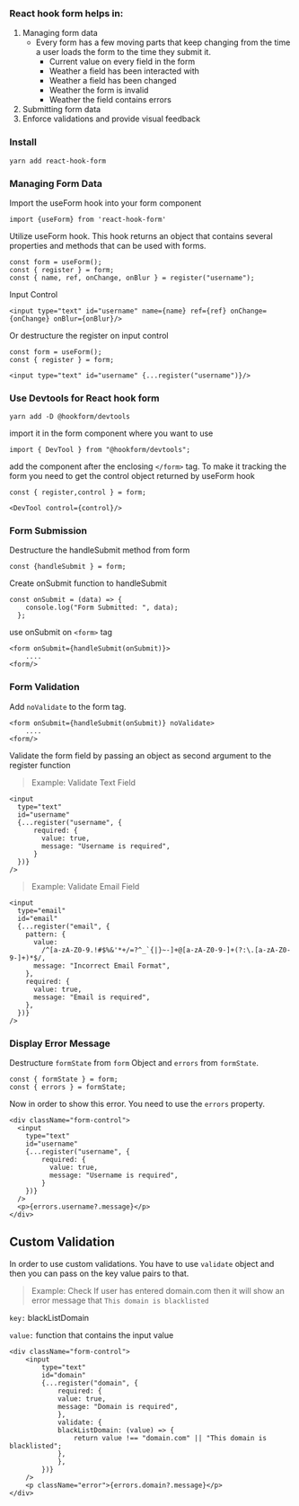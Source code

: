 ### React hook form helps in:

1. Managing form data
   - Every form has a few moving parts that keep changing from the time a user loads the form to the time they submit it.
     - Current value on every field in the form
     - Weather a field has been interacted with
     - Weather a field has been changed
     - Weather the form is invalid
     - Weather the field contains errors
2. Submitting form data
3. Enforce validations and provide visual feedback

### Install

```
yarn add react-hook-form
```

### Managing Form Data

Import the useForm hook into your form component

```
import {useForm} from 'react-hook-form'
```

Utilize useForm hook. This hook returns an object that contains several properties and methods that can be used with forms.

```
const form = useForm();
const { register } = form;
const { name, ref, onChange, onBlur } = register("username");
```

Input Control

```
<input type="text" id="username" name={name} ref={ref} onChange={onChange} onBlur={onBlur}/>
```

Or destructure the register on input control

```
const form = useForm();
const { register } = form;
```

```
<input type="text" id="username" {...register("username")}/>
```

### Use Devtools for React hook form

```
yarn add -D @hookform/devtools
```

import it in the form component where you want to use

```
import { DevTool } from "@hookform/devtools";
```

add the component after the enclosing `</form>` tag. To make it tracking the form you need to get the control object returned by useForm hook

```
const { register,control } = form;
```

```
<DevTool control={control}/>
```

### Form Submission

Destructure the handleSubmit method from form

```
const {handleSubmit } = form;
```

Create onSubmit function to handleSubmit

```
const onSubmit = (data) => {
    console.log("Form Submitted: ", data);
  };
```

use onSubmit on `<form>` tag

```
<form onSubmit={handleSubmit(onSubmit)}>
    ....
<form/>
```

### Form Validation

Add `noValidate` to the form tag.

```
<form onSubmit={handleSubmit(onSubmit)} noValidate>
    ....
<form/>
```

Validate the form field by passing an object as second argument to the register function

> Example: Validate Text Field

```
<input
  type="text"
  id="username"
  {...register("username", {
      required: {
        value: true,
        message: "Username is required",
      }
  })}
/>
```

> Example: Validate Email Field

```
<input
  type="email"
  id="email"
  {...register("email", {
    pattern: {
      value:
        /^[a-zA-Z0-9.!#$%&'*+/=?^_`{|}~-]+@[a-zA-Z0-9-]+(?:\.[a-zA-Z0-9-]+)*$/,
      message: "Incorrect Email Format",
    },
    required: {
      value: true,
      message: "Email is required",
    },
  })}
/>
```

### Display Error Message

Destructure `formState` from `form` Object and `errors` from `formState`.

```
const { formState } = form;
const { errors } = formState;
```

Now in order to show this error. You need to use the `errors` property.

```
<div className="form-control">
  <input
    type="text"
    id="username"
    {...register("username", {
        required: {
          value: true,
          message: "Username is required",
        }
    })}
  />
  <p>{errors.username?.message}</p>
</div>
```

## Custom Validation

In order to use custom validations. You have to use `validate` object and then you can pass on the key value pairs to that.

> Example: Check If user has entered domain.com then it will show an error message that `This domain is blacklisted`

`key:` blackListDomain

`value:` function that contains the input value

```
<div className="form-control">
    <input
        type="text"
        id="domain"
        {...register("domain", {
            required: {
            value: true,
            message: "Domain is required",
            },
            validate: {
            blackListDomain: (value) => {
                return value !== "domain.com" || "This domain is blacklisted";
            },
            },
        })}
    />
    <p className="error">{errors.domain?.message}</p>
</div>
```
